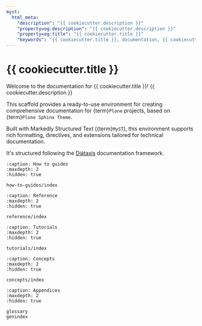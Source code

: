 ```yaml
---
myst:
  html_meta:
    "description": "{{ cookiecutter.description }}"
    "property=og:description": "{{ cookiecutter.description }}"
    "property=og:title": "{{ cookiecutter.title }}"
    "keywords": "{{ cookiecutter.title }}, documentation, {{ cookiecutter.description }}"
---
```


# {{ cookiecutter.title }}

Welcome to the documentation for {{ cookiecutter.title }}!
{{ cookiecutter.description }}

This scaffold provides a ready-to-use environment for creating comprehensive documentation for {term}`Plone` projects, based on {term}`Plone Sphinx Theme`.

Built with Markedly Structured Text ({term}`MyST`), this environment supports rich formatting, directives, and extensions tailored for technical documentation.

It's structured following the [Diátaxis](https://diataxis.fr/) documentation framework.

```{toctree}
:caption: How to guides
:maxdepth: 2
:hidden: true

how-to-guides/index
```

```{toctree}
:caption: Reference
:maxdepth: 2
:hidden: true

reference/index
```

```{toctree}
:caption: Tutorials
:maxdepth: 2
:hidden: true

tutorials/index
```

```{toctree}
:caption: Concepts
:maxdepth: 2
:hidden: true

concepts/index
```

```{toctree}
:caption: Appendices
:maxdepth: 2
:hidden: true

glossary
genindex
```
